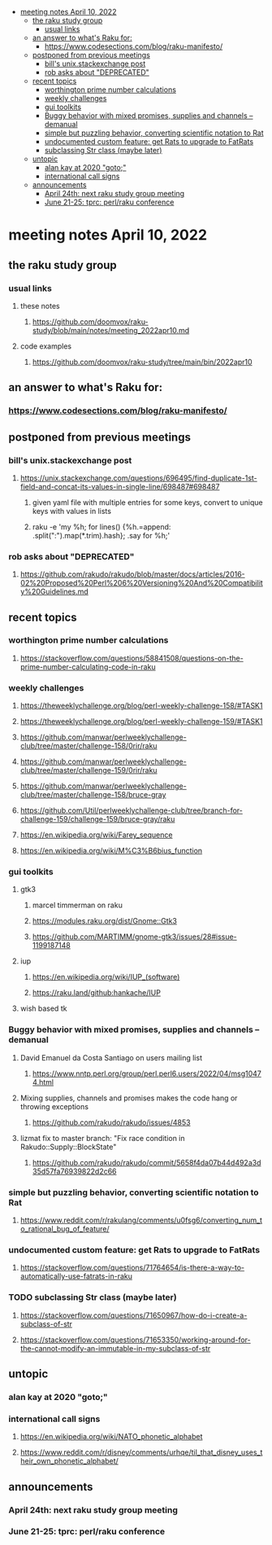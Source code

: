 - [meeting notes April 10, 2022](#org9769631)
  - [the raku study group](#org0c73fe7)
    - [usual links](#orgca9a834)
  - [an answer to what's Raku for:](#org95f6337)
    - [<https://www.codesections.com/blog/raku-manifesto/>](#org95d2092)
  - [postponed from previous meetings](#org0766689)
    - [bill's unix.stackexchange post](#org0c3ec59)
    - [rob asks about "DEPRECATED"](#org9bcff91)
  - [recent topics](#org6183a7b)
    - [worthington prime number calculations](#org13252f8)
    - [weekly challenges](#orgf5a27be)
    - [gui toolkits](#org7b657e6)
    - [Buggy behavior with mixed promises, supplies and channels &#x2013; demanual](#org38cc389)
    - [simple but puzzling behavior, converting scientific notation to Rat](#org6dc1615)
    - [undocumented custom feature: get Rats to upgrade to FatRats](#org4adfc6d)
    - [subclassing Str class (maybe later)](#orgd652049)
  - [untopic](#orge9d06d9)
    - [alan kay at 2020 "goto;"](#org8f84efe)
    - [international call signs](#orgeb1406b)
  - [announcements](#orgb4f4b09)
    - [April 24th: next raku study group meeting](#org0580c40)
    - [June 21-25: tprc: perl/raku conference](#orgeaa7bd5)


<a id="org9769631"></a>

# meeting notes April 10, 2022


<a id="org0c73fe7"></a>

## the raku study group


<a id="orgca9a834"></a>

### usual links

1.  these notes

    1.  <https://github.com/doomvox/raku-study/blob/main/notes/meeting_2022apr10.md>

2.  code examples

    1.  <https://github.com/doomvox/raku-study/tree/main/bin/2022apr10>


<a id="org95f6337"></a>

## an answer to what's Raku for:


<a id="org95d2092"></a>

### <https://www.codesections.com/blog/raku-manifesto/>


<a id="org0766689"></a>

## postponed from previous meetings


<a id="org0c3ec59"></a>

### bill's unix.stackexchange post

1.  <https://unix.stackexchange.com/questions/696495/find-duplicate-1st-field-and-concat-its-values-in-single-line/698487#698487>

    1.  given yaml file with multiple entries for some keys, convert to unique keys with values in lists
    
    2.  raku -e 'my %h; for lines() {%h.=append: .split(":").map(\*.trim).hash}; .say for %h;'


<a id="org9bcff91"></a>

### rob asks about "DEPRECATED"

1.  <https://github.com/rakudo/rakudo/blob/master/docs/articles/2016-02%20Proposed%20Perl%206%20Versioning%20And%20Compatibility%20Guidelines.md>


<a id="org6183a7b"></a>

## recent topics


<a id="org13252f8"></a>

### worthington prime number calculations

1.  <https://stackoverflow.com/questions/58841508/questions-on-the-prime-number-calculating-code-in-raku>


<a id="orgf5a27be"></a>

### weekly challenges

1.  <https://theweeklychallenge.org/blog/perl-weekly-challenge-158/#TASK1>

2.  <https://theweeklychallenge.org/blog/perl-weekly-challenge-159/#TASK1>

3.  <https://github.com/manwar/perlweeklychallenge-club/tree/master/challenge-158/0rir/raku>

4.  <https://github.com/manwar/perlweeklychallenge-club/tree/master/challenge-159/0rir/raku>

5.  <https://github.com/manwar/perlweeklychallenge-club/tree/master/challenge-158/bruce-gray>

6.  <https://github.com/Util/perlweeklychallenge-club/tree/branch-for-challenge-159/challenge-159/bruce-gray/raku>

7.  <https://en.wikipedia.org/wiki/Farey_sequence>

8.  <https://en.wikipedia.org/wiki/M%C3%B6bius_function>


<a id="org7b657e6"></a>

### gui toolkits

1.  gtk3

    1.  marcel timmerman on raku
    
    2.  <https://modules.raku.org/dist/Gnome::Gtk3>
    
    3.  <https://github.com/MARTIMM/gnome-gtk3/issues/28#issue-1199187148>

2.  iup

    1.  <https://en.wikipedia.org/wiki/IUP_(software)>
    
    2.  <https://raku.land/github:hankache/IUP>

3.  wish based tk


<a id="org38cc389"></a>

### Buggy behavior with mixed promises, supplies and channels &#x2013; demanual

1.  David Emanuel da Costa Santiago on users mailing list

    1.  <https://www.nntp.perl.org/group/perl.perl6.users/2022/04/msg10474.html>

2.  Mixing supplies, channels and promises makes the code hang or throwing exceptions

    1.  <https://github.com/rakudo/rakudo/issues/4853>

3.  lizmat fix to master branch: "Fix race condition in Rakudo::Supply::BlockState"

    1.  <https://github.com/rakudo/rakudo/commit/5658f4da07b44d492a3d35d57fa76939822d2c66>


<a id="org6dc1615"></a>

### simple but puzzling behavior, converting scientific notation to Rat

1.  <https://www.reddit.com/r/rakulang/comments/u0fsg6/converting_num_to_rational_bug_of_feature/>


<a id="org4adfc6d"></a>

### undocumented custom feature: get Rats to upgrade to FatRats

1.  <https://stackoverflow.com/questions/71764654/is-there-a-way-to-automatically-use-fatrats-in-raku>


<a id="orgd652049"></a>

### TODO subclassing Str class (maybe later)

1.  <https://stackoverflow.com/questions/71650967/how-do-i-create-a-subclass-of-str>

2.  <https://stackoverflow.com/questions/71653350/working-around-for-the-cannot-modify-an-immutable-in-my-subclass-of-str>


<a id="orge9d06d9"></a>

## untopic


<a id="org8f84efe"></a>

### alan kay at 2020 "goto;"


<a id="orgeb1406b"></a>

### international call signs

1.  <https://en.wikipedia.org/wiki/NATO_phonetic_alphabet>

2.  <https://www.reddit.com/r/disney/comments/urhqe/til_that_disney_uses_their_own_phonetic_alphabet/>


<a id="orgb4f4b09"></a>

## announcements


<a id="org0580c40"></a>

### April 24th: next raku study group meeting


<a id="orgeaa7bd5"></a>

### June 21-25: tprc: perl/raku conference
